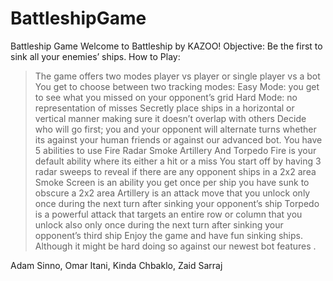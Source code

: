 # BattleshipGame
Battleship Game
Welcome to Battleship by KAZOO!
Objective: 
Be the first to sink all your enemies’ ships.
How to Play:
>The game offers two modes player vs player or single player vs a bot
>You get to choose between two tracking modes:
 Easy Mode: you get to see what you missed on your opponent’s grid
 Hard Mode: no representation of misses 
>Secretly place ships in a horizontal or vertical manner making sure it doesn’t overlap with others 
> Decide who will go first; you and your opponent will alternate turns whether its against your human friends or against our advanced bot.
>You have 5 abilities to use Fire Radar Smoke Artillery And Torpedo
>Fire is your default ability where its either a hit or a miss
>You start off by having 3 radar sweeps to reveal if there are any opponent ships in a 2x2 area
>Smoke Screen is an ability you get once per ship you have sunk to obscure a 2x2 area
>Artillery is an attack move that you unlock only once during the next turn after sinking your opponent’s ship
>Torpedo is a powerful attack that targets an entire row or column that you unlock also only once during the next turn after sinking your opponent’s third ship
> Enjoy the game and have fun sinking ships. Although it might be hard doing so against our newest bot features .


Adam Sinno, Omar Itani, Kinda Chbaklo, Zaid Sarraj

